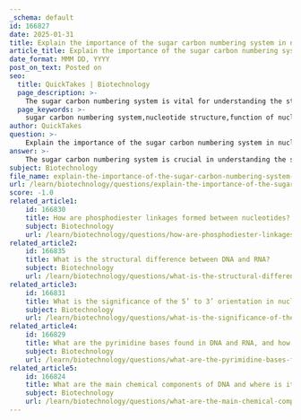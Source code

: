 ```yaml
---
_schema: default
id: 166827
date: 2025-01-31
title: Explain the importance of the sugar carbon numbering system in nucleotide structure.
article_title: Explain the importance of the sugar carbon numbering system in nucleotide structure.
date_format: MMM DD, YYYY
post_on_text: Posted on
seo:
  title: QuickTakes | Biotechnology
  page_description: >-
    The sugar carbon numbering system is vital for understanding the structure and function of nucleotides in DNA and RNA, detailing the roles of each carbon atom in nucleotide bonding and stability.
  page_keywords: >-
    sugar carbon numbering system,nucleotide structure,function of nucleotides,DNA,RNA,carbon atoms,nitrogenous base,1' carbon,2' carbon,3' carbon,4' carbon,5' carbon,phosphodiester linkages,deoxyribose,ribose,hyrdroxyl group,phosphate group
author: QuickTakes
question: >-
    Explain the importance of the sugar carbon numbering system in nucleotide structure.
answer: >-
    The sugar carbon numbering system is crucial in understanding the structure and function of nucleotides, which are the building blocks of nucleic acids like DNA and RNA. This system assigns specific numbers to the carbon atoms in the sugar component of nucleotides, which are either ribose (in RNA) or deoxyribose (in DNA). The carbons are numbered from 1' to 5', and each has a distinct role in the nucleotide's structure and function.\n\n1. **1' Carbon**: This carbon is attached to the nitrogenous base (either a purine or a pyrimidine). The identity of the nitrogenous base is critical for the nucleotide's function in encoding genetic information.\n\n2. **2' Carbon**: The presence of a hydroxyl group (-OH) on the 2' carbon indicates that the sugar is ribose, which is found in RNA. In contrast, deoxyribose, found in DNA, has a hydrogen atom at this position. This difference is significant because it affects the stability and reactivity of the nucleic acids; RNA is generally more reactive and less stable than DNA due to the hydroxyl group.\n\n3. **3' Carbon**: This carbon is involved in forming phosphodiester linkages, which connect nucleotides together to form the backbone of nucleic acids. The 3' hydroxyl group of one nucleotide reacts with the phosphate group attached to the 5' carbon of another nucleotide, creating a chain of nucleotides.\n\n4. **4' Carbon**: This carbon is part of the sugar ring structure and does not have a direct role in nucleotide bonding but is essential for maintaining the sugar's cyclic form.\n\n5. **5' Carbon**: The 5' carbon is linked to the phosphate group, which is crucial for the formation of the nucleotide's phosphate backbone. This linkage is vital for the structural integrity of nucleic acids and for the energy transfer processes in cellular metabolism.\n\nIn summary, the sugar carbon numbering system is essential for identifying the specific roles of each carbon atom in the nucleotide structure. It facilitates the understanding of how nucleotides link together to form nucleic acids, how these structures encode genetic information, and how they participate in various biological processes. The precise arrangement and connectivity of these components are fundamental to the stability and function of DNA and RNA.
subject: Biotechnology
file_name: explain-the-importance-of-the-sugar-carbon-numbering-system-in-nucleotide-structure.md
url: /learn/biotechnology/questions/explain-the-importance-of-the-sugar-carbon-numbering-system-in-nucleotide-structure
score: -1.0
related_article1:
    id: 166830
    title: How are phosphodiester linkages formed between nucleotides?
    subject: Biotechnology
    url: /learn/biotechnology/questions/how-are-phosphodiester-linkages-formed-between-nucleotides
related_article2:
    id: 166835
    title: What is the structural difference between DNA and RNA?
    subject: Biotechnology
    url: /learn/biotechnology/questions/what-is-the-structural-difference-between-dna-and-rna
related_article3:
    id: 166831
    title: What is the significance of the 5’ to 3’ orientation in nucleic acid structure?
    subject: Biotechnology
    url: /learn/biotechnology/questions/what-is-the-significance-of-the-5-to-3-orientation-in-nucleic-acid-structure
related_article4:
    id: 166829
    title: What are the pyrimidine bases found in DNA and RNA, and how do they differ?
    subject: Biotechnology
    url: /learn/biotechnology/questions/what-are-the-pyrimidine-bases-found-in-dna-and-rna-and-how-do-they-differ
related_article5:
    id: 166824
    title: What are the main chemical components of DNA and where is it located in cells?
    subject: Biotechnology
    url: /learn/biotechnology/questions/what-are-the-main-chemical-components-of-dna-and-where-is-it-located-in-cells
---
```


&nbsp;